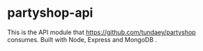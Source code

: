 # partyshop-api
This is the API module that https://github.com/tundaey/partyshop consumes. Built with Node, Express and MongoDB .
